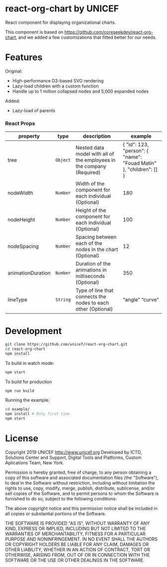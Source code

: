# react-org-chart by UNICEF

React component for displaying organizational charts.

This component is based on https://github.com/coreseekdev/react-org-chart, and we added a few customizations that fitted better for our needs.

# Features

Original: 

- High-performance D3-based SVG rendering
- Lazy-load children with a custom function
- Handle up to 1 million collapsed nodes and 5,000 expanded nodes

Added:
- Lazy-load of parents


### React Props

| **property**      | **type** | **description**                                                                    | **example**                                                                    |
| ----------------- | -------- | ---------------------------------------------------------------------------------- | ------------------------------------------------------------------------------ |
| tree              | `Object` | Nested data model with all of the employees in the company (Required)              | { "id": 123, "person": { "name": "Fouad Matin" }, "children": [] } |                                                                 |
| nodeWidth         | `Number` | Width of the component for each individual (Optional)                              | 180                                                                            |
| nodeHeight        | `Number` | Height of the component for each individual (Optional)                             | 100                                                                             |
| nodeSpacing       | `Number` | Spacing between each of the nodes in the chart (Optional)                             | 12                                                                             |
| animationDuration | `Number` | Duration of the animations in milliseconds (Optional)                              | 350                                                                            |
| lineType          | `String` | Type of line that connects the nodes to each other (Optional)                      | “angle” “curve” 



# Development

```bash
git clone https://github.com/unicef/react-org-chart.git
cd react-org-chart
npm install 
```

To build in watch mode:

```bash
npm start
```

To build for production

```bash
npm run build
```

Running the example:

```bash
cd example/
npm install # Only first time
npm start
```

# License

Copyright 2019 UNICEF http://www.unicef.org
Developed by ICTD, Solutions Center and Support, Digital Tools and Platforms, Custom Aplications Team, New York.

Permission is hereby granted, free of charge, to any person obtaining a copy of this software and associated documentation files (the "Software"), to deal in the Software without restriction, including without limitation the rights to use, copy, modify, merge, publish, distribute, sublicense, and/or sell copies of the Software, and to permit persons to whom the Software is furnished to do so, subject to the following conditions:

The above copyright notice and this permission notice shall be included in all copies or substantial portions of the Software.

THE SOFTWARE IS PROVIDED "AS IS", WITHOUT WARRANTY OF ANY KIND, EXPRESS OR IMPLIED, INCLUDING BUT NOT LIMITED TO THE WARRANTIES OF MERCHANTABILITY, FITNESS FOR A PARTICULAR PURPOSE AND NONINFRINGEMENT. IN NO EVENT SHALL THE AUTHORS OR COPYRIGHT HOLDERS BE LIABLE FOR ANY CLAIM, DAMAGES OR OTHER LIABILITY, WHETHER IN AN ACTION OF CONTRACT, TORT OR OTHERWISE, ARISING FROM, OUT OF OR IN CONNECTION WITH THE SOFTWARE OR THE USE OR OTHER DEALINGS IN THE SOFTWARE.
